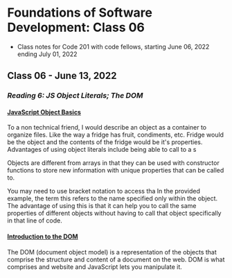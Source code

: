 # Foundations of Software Development: Class 06

* Class notes for Code 201 with code fellows, starting June 06, 2022 ending July 01, 2022

## Class 06 - June 13, 2022

### *Reading 6: JS Object Literals; The DOM*

#### [JavaScript Object Basics](https://developer.mozilla.org/en-US/docs/Learn/JavaScript/Objects/Basics)

To a non technical friend, I would describe an object as a container to organize files. Like the way a fridge has fruit, condiments, etc. Fridge would be the object and the contents of the fridge would be it's properties.
Advantages of using object literals include being able to call to a s

Objects are different from arrays in that they can be used with constructor functions to store new information with unique properties that can be called to. 

You may need to use bracket notation to access tha
In the provided example, the term this refers to the name specified only within the object. The advantage of using this is that it can help you to call the same properties of different objects without having to call that object specifically in that line of code. 

#### [Introduction to the DOM](https://developer.mozilla.org/en-US/docs/Web/API/Document_Object_Model/Introduction)

The DOM (document object model) is a representation of the objects that comprise the structure and content of a document on the web.
DOM is what comprises and website and JavaScript lets you manipulate it.